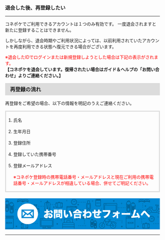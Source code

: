 <h3>退会した後、再登録したい</h3>
<hr>

コネポケでご利用できるアカウントは１つのみ有効です。
一度退会されますと新たに登録することはできません。

しかしながら、退会時期やご利用状況によっては、以前利用されていたアカウントを再度利用できる状態へ復元できる場合がございます。

<font color="ff0000">※退会したIDでログインまたは新規登録しようとした場合は下記の表示がされます。</font>  
<strong>【コネポケを退会しています。復帰されたい場合はガイド＆ヘルプの「お問い合わせ」よりご連絡ください。】</strong>

<div style="padding: 7px 15px; margin-top: 15px; margin-bottom: 15px; border: 1px solid #dcdcdc; background-color: #dcdcdc; font-size: 120%">
<strong>再登録の流れ</strong>
</div>

再登録をご希望の場合、以下の情報を明記のうえご連絡ください。

<div style="padding: 3px 15px 3px 0px; margin-top: 15px; margin-bottom: 20px; border: 3px solid #dcdcdc;">
<ol>
<li>氏名</li>
<br>
<li>生年月日</li>
<br>
<li>登録住所</li>
<br>
<li>登録していた携帯番号</li>
<br>
<li>登録メールアドレス<br>
<br>
<font color="#ff0000">※コネポケ登録時の携帯電話番号・メールアドレスと現在ご利用の携帯電話番号・メールアドレスが相違している場合、併せてご明記ください。</font></li>
</ol>
</div>

[![mail](https://raw.githubusercontent.com/sendroidsFamily/useGuides/master/1.%E3%82%B3%E3%83%8D%E3%83%9D%E3%82%B1%E5%85%AC%E5%BC%8F%E3%82%AC%E3%82%A4%E3%83%89/%E5%88%9D%E3%82%81%E3%81%A6%E3%81%AE%E6%96%B9%E3%81%B8/images/mail1.jpg)](mailto:support@conepoke.com)

<hr>
